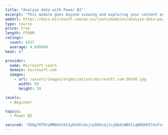 ```yaml
---
title: "Analyze data with Power BI"
excerpt: "This module goes beyond viewing and exploring your content and explains how to interact with it by working with reports and dashboards to uncover and share new business insights."
webUrl: https://docs.microsoft.com/en-us/learn/modules/analyze-data-power-bi/
type: course
price: Free
length: PT60M
ratings:
  count: 4337
  average: 4.698409
heat: 67

provider:
  name: Microsoft Learn
  domain: microsoft.com
  images:
    - url: /assets/images/organizations/microsoft.com-50x50.jpg
      width: 50
      height: 50

levels:
  - Beginner

topics:
  - Power BI

secured: "Z6Qg76THtaMM6mVsk53yEehhldxjrp5DUxaj1cyQbAiWBXlLqW0DkK5TecFz4ZZzP0y2ssfC9qeeVVy9W56eEhTO4+/9JLsEpMDJicih4G1YdvfTmLoNtcj5BbqtDQXdj91NeQgnMjPiPNr7CvrjCTctm2yEKScvYY25n6Fsi9qK2aRT87lofmJH5LhZkOMFt/hcSrsO3OCnaf8z8oTBFt7Xk2NvB5moKfHhTdpFU4T9MrWTQeYl/DLjt/3ffb/oHhtMdOJVnpPinbip8SblNfPaduzb6YYGkpMLTeKWmETJaja5rOYu2fA82o+aiqW29tZ8V7bHH/a2Hsrj2pP+qB45IAvfxibR0sUa2QJKDYTkVgKX04jPrOBVfq/OJAMpuGC+5sABx6ybayhPrGGcFA==;RBiK11MSqTWth1rMGP30sw=="
---
```


